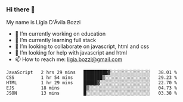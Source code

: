 ### Hi there 👋

My name is Lígia D'Ávila Bozzi

- 🔭 I’m currently working on education
- 🌱 I’m currently learning full stack
- 👯 I’m looking to collaborate on javascript, html and css
- 🤔 I’m looking for help with javascript and html
- 📫 How to reach me: ligia.bozzi@gmail.com

<!--START_SECTION:waka-->
```text
JavaScript   2 hrs 29 mins   █████████▓░░░░░░░░░░░░░░░   38.01 % 
CSS          1 hr 54 mins    ███████▒░░░░░░░░░░░░░░░░░   29.23 % 
HTML         1 hr 29 mins    █████▓░░░░░░░░░░░░░░░░░░░   22.70 % 
EJS          18 mins         █▒░░░░░░░░░░░░░░░░░░░░░░░   04.73 % 
JSON         13 mins         █░░░░░░░░░░░░░░░░░░░░░░░░   03.38 % 
```
<!--END_SECTION:waka-->

<!--
**ligiadavilabozzi/ligiadavilabozzi** is a ✨ _special_ ✨ repository because its `README.md` (this file) appears on your GitHub profile.
-->


